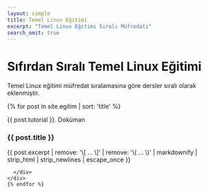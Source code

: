 ```yaml
---
layout: simple
title: Temel Linux Eğitimi
excerpt: "Temel Linux Eğitimi Sıralı Müfredatı"
search_omit: true
---
```


 
<h1>Sıfırdan Sıralı Temel Linux Eğitimi</h1>
  <p>Temel Linux eğitimi müfredat sıralamasına göre dersler sıralı olarak eklenmiştir. </p>
<div class="row mb-2">
    {% for post in site.egitim | sort: 'title' %}
		<div class="col-md-6">
      <div class="no-gutters border rounded overflow-hidden flex-md-row mb-4 shadow-sm h-md-250 position-relative">
        <div class="col p-4 d-flex flex-column position-static">
 	<p class="text-primary">{{ post.tutorial }}. Doküman</p>
          <h3 class="mb-0">{{ post.title }}</h3>
          <p class="card-text mb-auto">{{ post.excerpt | remove: '\[ ... \]' | remove: '\( ... \)' | markdownify | strip_html | strip_newlines | escape_once }}</p>
          <a href="{{ site.url }}{{ post.url }}" class=" stretched-link"></a>
        </div>
        
      </div>
    </div>
    {% endfor %}
  </div>
